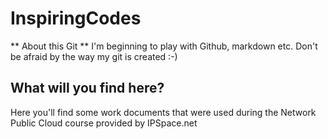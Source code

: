 # InspiringCodes
** About this Git **
I'm beginning to play with Github, markdown etc.
Don't be afraid by the way my git is created :-)
## What will you find here?
Here you'll find some work documents that were used during the Network Public Cloud course provided by IPSpace.net
